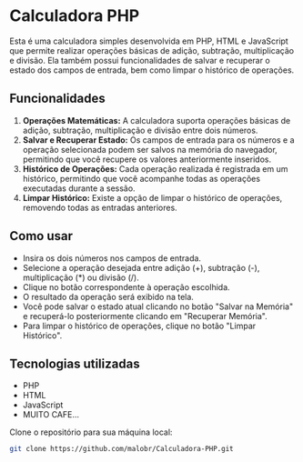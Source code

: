 # Calculadora PHP

Esta é uma calculadora simples desenvolvida em PHP, HTML e JavaScript que permite realizar operações básicas de adição, subtração, multiplicação e divisão. Ela também possui funcionalidades de salvar e recuperar o estado dos campos de entrada, bem como limpar o histórico de operações.

## Funcionalidades

1. **Operações Matemáticas:** A calculadora suporta operações básicas de adição, subtração, multiplicação e divisão entre dois números.
2. **Salvar e Recuperar Estado:** Os campos de entrada para os números e a operação selecionada podem ser salvos na memória do navegador, permitindo que você recupere os valores anteriormente inseridos.
3. **Histórico de Operações:** Cada operação realizada é registrada em um histórico, permitindo que você acompanhe todas as operações executadas durante a sessão.
4. **Limpar Histórico:** Existe a opção de limpar o histórico de operações, removendo todas as entradas anteriores.

## Como usar

- Insira os dois números nos campos de entrada.
- Selecione a operação desejada entre adição (+), subtração (-), multiplicação (*) ou divisão (/).
- Clique no botão correspondente à operação escolhida.
- O resultado da operação será exibido na tela.
- Você pode salvar o estado atual clicando no botão "Salvar na Memória" e recuperá-lo posteriormente clicando em "Recuperar Memória".
- Para limpar o histórico de operações, clique no botão "Limpar Histórico".

## Tecnologias utilizadas

- PHP
- HTML
- JavaScript
- MUITO CAFE...

Clone o repositório para sua máquina local:

```bash
git clone https://github.com/malobr/Calculadora-PHP.git
```


